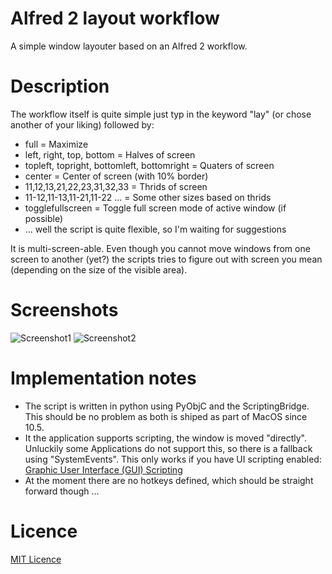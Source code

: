 Alfred 2 layout workflow
========================

A simple window layouter based on an Alfred 2 workflow.

# Description

The workflow itself is quite simple just typ in the keyword "lay" (or chose another of your liking) followed by:
* full = Maximize
* left, right, top, bottom = Halves of screen
* topleft, topright, bottomleft, bottomright = Quaters of screen
* center = Center of screen (with 10% border)
* 11,12,13,21,22,23,31,32,33 = Thrids of screen
* 11-12,11-13,11-21,11-22 ... = Some other sizes based on thrids
* togglefullscreen = Toggle full screen mode of active window (if possible)
* ... well the script is quite flexible, so I'm waiting for suggestions

It is multi-screen-able. Even though you cannot move windows from one screen to another (yet?) the scripts tries to figure out with screen you mean (depending on the size of the visible area).

# Screenshots

![Screenshot1](https://dl.dropboxusercontent.com/u/3815280/Bildschirmfoto%202013-09-24%20um%2013.54.58.png)
![Screenshot2](https://dl.dropboxusercontent.com/u/3815280/Bildschirmfoto%202013-09-24%20um%2013.55.22.png)

# Implementation notes

* The script is written in python using PyObjC and the ScriptingBridge. This should be no problem as both is shiped as part of MacOS since 10.5.
* It the application supports scripting, the window is moved "directly". Unluckily some Applications do not support this, so there is a fallback using "SystemEvents". This only works if you have UI scripting enabled: [Graphic User Interface (GUI) Scripting](http://www.macosxautomation.com/applescript/uiscripting/)
* At the moment there are no hotkeys defined, which should be straight forward though ...

# Licence

[MIT Licence](http://opensource.org/licenses/MIT)

